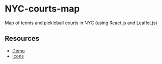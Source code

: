 # NYC-courts-map
Map of tennis and pickleball courts in NYC (using React.js and Leaflet.js)


## Resources
* [Demo](https://nyc-courts-map.vercel.app/)
* [Icons](https://www.flaticon.com/)

